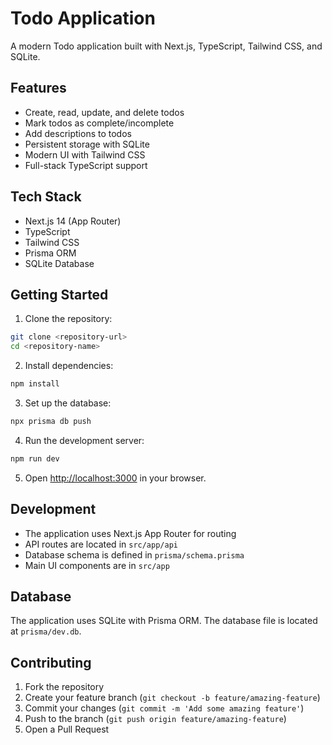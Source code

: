 # Todo Application

A modern Todo application built with Next.js, TypeScript, Tailwind CSS, and SQLite.

## Features

- Create, read, update, and delete todos
- Mark todos as complete/incomplete
- Add descriptions to todos
- Persistent storage with SQLite
- Modern UI with Tailwind CSS
- Full-stack TypeScript support

## Tech Stack

- Next.js 14 (App Router)
- TypeScript
- Tailwind CSS
- Prisma ORM
- SQLite Database

## Getting Started

1. Clone the repository:
```bash
git clone <repository-url>
cd <repository-name>
```

2. Install dependencies:
```bash
npm install
```

3. Set up the database:
```bash
npx prisma db push
```

4. Run the development server:
```bash
npm run dev
```

5. Open [http://localhost:3000](http://localhost:3000) in your browser.

## Development

- The application uses Next.js App Router for routing
- API routes are located in `src/app/api`
- Database schema is defined in `prisma/schema.prisma`
- Main UI components are in `src/app`

## Database

The application uses SQLite with Prisma ORM. The database file is located at `prisma/dev.db`.

## Contributing

1. Fork the repository
2. Create your feature branch (`git checkout -b feature/amazing-feature`)
3. Commit your changes (`git commit -m 'Add some amazing feature'`)
4. Push to the branch (`git push origin feature/amazing-feature`)
5. Open a Pull Request
